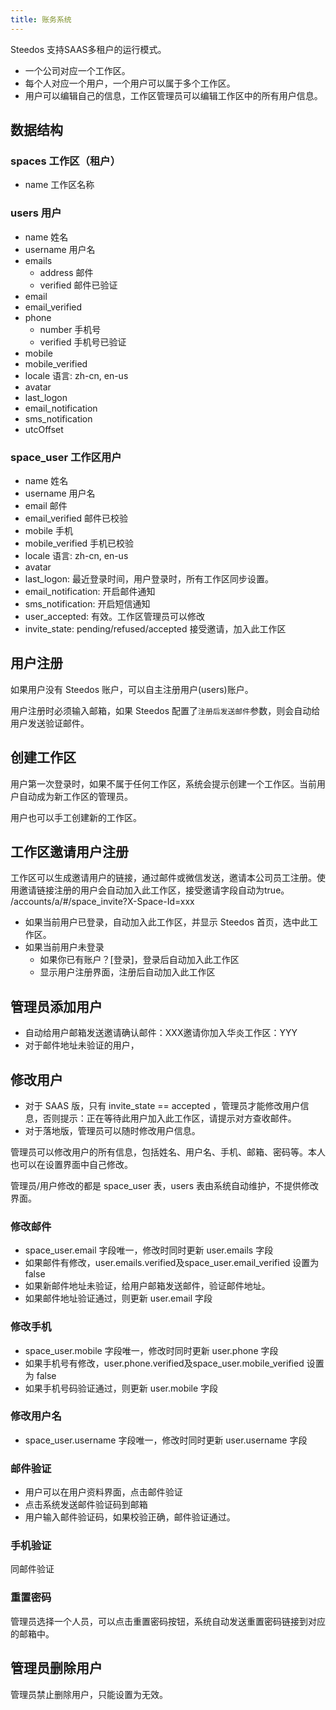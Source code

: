 ```yaml
---
title: 账务系统
---
```


Steedos 支持SAAS多租户的运行模式。

- 一个公司对应一个工作区。
- 每个人对应一个用户，一个用户可以属于多个工作区。
- 用户可以编辑自己的信息，工作区管理员可以编辑工作区中的所有用户信息。

## 数据结构

### spaces 工作区（租户）

- name 工作区名称

### users 用户

- name 姓名
- username 用户名
- emails
  - address 邮件
  - verified 邮件已验证
- email
- email_verified
- phone 
   - number 手机号
   - verified 手机号已验证
- mobile
- mobile_verified
- locale 语言: zh-cn, en-us
- avatar
- last_logon
- email_notification
- sms_notification
- utcOffset

### space_user 工作区用户

- name 姓名
- username 用户名
- email 邮件
- email_verified 邮件已校验
- mobile 手机
- mobile_verified 手机已校验
- locale 语言: zh-cn, en-us
- avatar
- last_logon: 最近登录时间，用户登录时，所有工作区同步设置。
- email_notification: 开启邮件通知
- sms_notification: 开启短信通知
- user_accepted: 有效。工作区管理员可以修改
- invite_state: pending/refused/accepted 接受邀请，加入此工作区

## 用户注册

如果用户没有 Steedos 账户，可以自主注册用户(users)账户。

用户注册时必须输入邮箱，如果 Steedos 配置了`注册后发送邮件`参数，则会自动给用户发送验证邮件。

## 创建工作区

用户第一次登录时，如果不属于任何工作区，系统会提示创建一个工作区。当前用户自动成为新工作区的管理员。

用户也可以手工创建新的工作区。

## 工作区邀请用户注册

工作区可以生成邀请用户的链接，通过邮件或微信发送，邀请本公司员工注册。使用邀请链接注册的用户会自动加入此工作区，接受邀请字段自动为true。
/accounts/a/#/space_invite?X-Space-Id=xxx

- 如果当前用户已登录，自动加入此工作区，并显示 Steedos 首页，选中此工作区。
- 如果当前用户未登录
  - 如果你已有账户？[登录]，登录后自动加入此工作区
  - 显示用户注册界面，注册后自动加入此工作区

## 管理员添加用户

- 自动给用户邮箱发送邀请确认邮件：XXX邀请你加入华炎工作区：YYY
- 对于邮件地址未验证的用户，

## 修改用户

- 对于 SAAS 版，只有 invite_state == accepted ，管理员才能修改用户信息，否则提示：正在等待此用户加入此工作区，请提示对方查收邮件。
- 对于落地版，管理员可以随时修改用户信息。

管理员可以修改用户的所有信息，包括姓名、用户名、手机、邮箱、密码等。本人也可以在设置界面中自己修改。

管理员/用户修改的都是 space_user 表，users 表由系统自动维护，不提供修改界面。

### 修改邮件

- space_user.email 字段唯一，修改时同时更新 user.emails 字段
- 如果邮件有修改，user.emails.verified及space_user.email_verified 设置为 false
- 如果新邮件地址未验证，给用户邮箱发送邮件，验证邮件地址。
- 如果邮件地址验证通过，则更新 user.email 字段

### 修改手机

- space_user.mobile 字段唯一，修改时同时更新 user.phone 字段
- 如果手机号有修改，user.phone.verified及space_user.mobile_verified 设置为 false
- 如果手机号码验证通过，则更新 user.mobile 字段

### 修改用户名

- space_user.username 字段唯一，修改时同时更新 user.username 字段

### 邮件验证

- 用户可以在用户资料界面，点击邮件验证
- 点击系统发送邮件验证码到邮箱
- 用户输入邮件验证码，如果校验正确，邮件验证通过。

### 手机验证

同邮件验证

### 重置密码

管理员选择一个人员，可以点击重置密码按钮，系统自动发送重置密码链接到对应的邮箱中。

## 管理员删除用户

管理员禁止删除用户，只能设置为无效。
